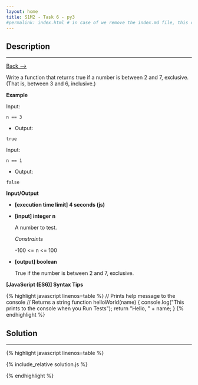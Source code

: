 ```yaml
---
layout: home
title: S1M2 - Task 6 - py3
#permalink: index.html # in case of we remove the index.md file, this doc will be the index page
---
```


<div class="row">
<div class="columnStmt" markdown="1">

##  Description
------

[Back --> ](../README.md) 

Write a function that returns true if a number is between 2 and 7, exclusive. (That is, between 3 and 6, inclusive.)

**Example**

Input:
```
n == 3
```
-   Output:
```
true
```
Input:
```
n == 1
```
-   Output:
```
false
```

**Input/Output**

* **[execution time limit] 4 seconds (js)**

* **[input] integer n**

    A number to test.

    *Constraints*

    -100 <= n <= 100

* **[output] boolean**

    True if the number is between 2 and 7, exclusive.

**[JavaScript (ES6)] Syntax Tips**

{% highlight javascript linenos=table %}
// Prints help message to the console
// Returns a string
function helloWorld(name) {
    console.log("This prints to the console when you Run Tests");
    return "Hello, " + name;
}
{% endhighlight %}

</div>
<div class="columnSol" markdown="1">

## Solution
------

{% highlight javascript linenos=table %}

{% include_relative solution.js %}

{% endhighlight %}

</div>
</div>